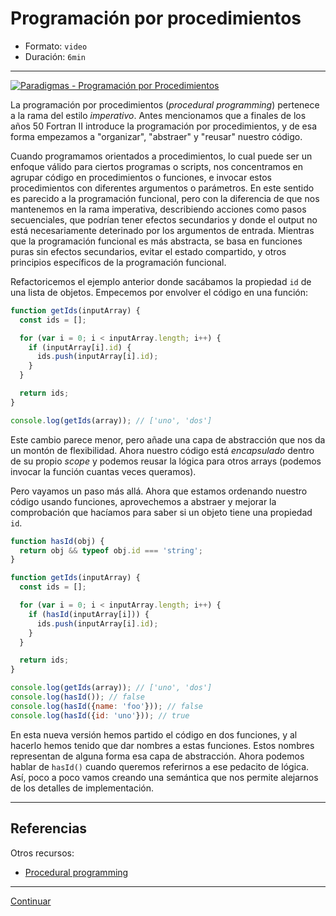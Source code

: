 # Programación por procedimientos

* Formato: `video`
* Duración: `6min`

***

[![Paradigmas - Programación por Procedimientos](https://embedwistia-a.akamaihd.net/deliveries/4e3484d4a5311cad9a043dc69d9243ed023538e5.jpg?image_play_button_size=2x&amp;image_crop_resized=960x540&amp;image_play_button=1&amp;image_play_button_color=f7b617e0)](https://laboratoria.wistia.com/medias/el19ibmhpj?wvideo=el19ibmhpj)

La programación por procedimientos (_procedural programming_) pertenece a la
rama del estilo _imperativo_. Antes mencionamos que a finales de los años 50
Fortran II introduce la programación por procedimientos, y de esa forma
empezamos a "organizar", "abstraer" y "reusar" nuestro código.

Cuando programamos orientados a procedimientos, lo cual puede ser un enfoque
válido para ciertos programas o scripts, nos concentramos en agrupar código
en procedimientos o funciones, e invocar estos procedimientos con diferentes
argumentos o parámetros. En este sentido es parecido a la programación
funcional, pero con la diferencia de que nos mantenemos en la rama imperativa,
describiendo acciones como pasos secuenciales, que podrían tener efectos
secundarios y donde el output no está necesariamente deterinado por los
argumentos de entrada. Mientras que la programación funcional es más abstracta,
se basa en funciones puras sin efectos secundarios, evitar el estado compartido,
y otros principios específicos de la programación funcional.

Refactoricemos el ejemplo anterior donde sacábamos la propiedad `id` de una
lista de objetos. Empecemos por envolver el código en una función:

```js
function getIds(inputArray) {
  const ids = [];

  for (var i = 0; i < inputArray.length; i++) {
    if (inputArray[i].id) {
      ids.push(inputArray[i].id);
    }
  }

  return ids;
}

console.log(getIds(array)); // ['uno', 'dos']
```

Este cambio parece menor, pero añade una capa de abstracción que nos da un
montón de flexibilidad. Ahora nuestro código está _encapsulado_ dentro de su
propio _scope_ y podemos reusar la lógica para otros arrays (podemos invocar la
función cuantas veces queramos).

Pero vayamos un paso más allá. Ahora que estamos ordenando nuestro código usando
funciones, aprovechemos a abstraer y mejorar la comprobación que hacíamos para
saber si un objeto tiene una propiedad `id`.

```js
function hasId(obj) {
  return obj && typeof obj.id === 'string';
}

function getIds(inputArray) {
  const ids = [];

  for (var i = 0; i < inputArray.length; i++) {
    if (hasId(inputArray[i])) {
      ids.push(inputArray[i].id);
    }
  }

  return ids;
}

console.log(getIds(array)); // ['uno', 'dos']
console.log(hasId()); // false
console.log(hasId({name: 'foo'})); // false
console.log(hasId({id: 'uno'})); // true
```

En esta nueva versión hemos partido el código en dos funciones, y al hacerlo
hemos tenido que dar nombres a estas funciones. Estos nombres representan de
alguna forma esa capa de abstracción. Ahora podemos hablar de `hasId()`
cuando queremos referirnos a ese pedacito de lógica. Así, poco a poco vamos
creando una semántica que nos permite alejarnos de los detalles de
implementación.

***

## Referencias

Otros recursos:

* [Procedural programming](https://en.wikipedia.org/wiki/Procedural_programming)

***

[Continuar](06-modules.md)
